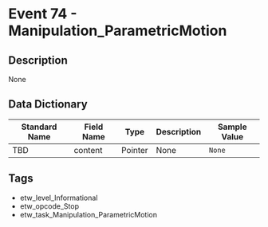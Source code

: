 # Event 74 - Manipulation_ParametricMotion

## Description
None

## Data Dictionary
|Standard Name|Field Name|Type|Description|Sample Value|
|---|---|---|---|---|
|TBD|content|Pointer|None|`None`|

## Tags
* etw_level_Informational
* etw_opcode_Stop
* etw_task_Manipulation_ParametricMotion